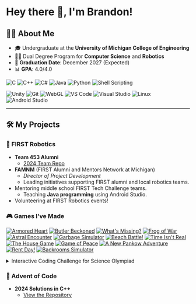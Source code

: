 # Hey there 👋, I'm Brandon!

## 👨‍🎓 About Me
- 🎓 Undergraduate at the **University of Michigan College of Engineering**  
- 🧑‍💻 Dual Degree Program for **Computer Science** and **Robotics**  
- 📅 **Graduation Date**: December 2027 (Expected)  
- 📊 **GPA**: 4.0/4.0  

![C](https://img.shields.io/badge/-C-blue?logo=c&logoColor=white) 
![C++](https://img.shields.io/badge/-C++-blue?logo=cplusplus&logoColor=white) 
![C#](https://img.shields.io/badge/-C%23-purple?logo=csharp&logoColor=white) 
![Java](https://img.shields.io/badge/-Java-red?logo=java&logoColor=white) 
![Python](https://img.shields.io/badge/-Python-yellow?logo=python&logoColor=white) 
![Shell Scripting](https://img.shields.io/badge/-Shell_Scripting-black?logo=gnu-bash&logoColor=white)

![Unity](https://img.shields.io/badge/-Unity-black?logo=unity&logoColor=white) 
![Git](https://img.shields.io/badge/-Git-orange?logo=git&logoColor=white) 
![WebGL](https://img.shields.io/badge/-WebGL-lightgrey?logo=webgl&logoColor=white) 
![VS Code](https://img.shields.io/badge/-VS%20Code-blue?logo=visualstudiocode&logoColor=white) 
![Visual Studio](https://img.shields.io/badge/-Visual%20Studio-purple?logo=visualstudio&logoColor=white) 
![Linux](https://img.shields.io/badge/-Linux-yellow?logo=linux&logoColor=white) 
![Android Studio](https://img.shields.io/badge/-Android%20Studio-green?logo=androidstudio&logoColor=white)

---

## 🛠️ My Projects

### 🤖 FIRST Robotics
- **Team 453 Alumni**
  - [2024 Team Repo](https://github.com/team453/2024Bot)
- **FAMNM** (FIRST Alumni and Mentors Network at Michigan)  
  - *Director of Project Development*  
  - Leading initiatives supporting FIRST alumni and local robotics teams.  
- Mentoring middle school FIRST Tech Challenge teams.  
  - Teaching **Java programming** using Android Studio.  
- Volunteering at FIRST Robotics events!  

### 🎮 Games I've Made

[![Armored Heart](https://img.shields.io/badge/Armored%20Heart-Itch.io-red)](https://brandonmcdonald.itch.io/armored-heart)
[![Butler Beckoned](https://img.shields.io/badge/Butler%20Beckoned-LudumDare55-blue)](https://ldjam.com/events/ludum-dare/55/butler-beckoned)
[![What's Missing?](https://img.shields.io/badge/What's%20Missing%3F-Itch.io-green)](https://brandonmcdonald.itch.io/whats-missing)
[![Frog of War](https://img.shields.io/badge/Frog%20of%20War-Itch.io-yellow)](https://brandonmcdonald.itch.io/frog-of-war)
[![Astral Encounter](https://img.shields.io/badge/Astral%20Encounter-Itch.io-purple)](https://brandonmcdonald.itch.io/astral-encounter)
[![Garbage Simulator](https://img.shields.io/badge/Garbage%20Simulator-LudumDare54-orange)](https://ldjam.com/events/ludum-dare/54/garbage-simulator)
[![Beach Battle!](https://img.shields.io/badge/Beach%20Battle!-Itch.io-cyan)](https://brandonmcdonald.itch.io/beach-battle)
[![Time Isn't Real](https://img.shields.io/badge/Time%20Isn't%20Real-LudumDare51-pink)](https://ldjam.com/events/ludum-dare/51/time-isnt-real)
[![The House Game](https://img.shields.io/badge/The%20House%20Game-Itch.io-lightgrey)](https://brandonmcdonald.itch.io/house-game)
[![Game of Peace](https://img.shields.io/badge/Game%20of%20Peace-Itch.io-brightgreen)](https://brandonmcdonald.itch.io/game-of-peace)
[![A New Pankow Adventure](https://img.shields.io/badge/A%20New%20Pankow%20Adventure-Itch.io-blueviolet)](https://brandonmcdonald.itch.io/a-new-pankow-adventure)
[![Rent Day!](https://img.shields.io/badge/Rent%20Day!-Itch.io-gold)](https://brandonmcdonald.itch.io/rent-day)
[![Backrooms Simulator](https://img.shields.io/badge/Backrooms%20Simulator-Itch.io-darkblue)](https://brandonmcdonald.itch.io/backrooms-simulator)

<details>
<summary>Interactive Coding Challenge for Science Olympiad</summary>

- **Platform**: Hosted online using Unity and WebGL  
- **Description**: Features over 20 Python-based coding challenges designed for elementary students to test and teach basic programming skills.  
- **Achievements**: Played over 300 times and continues to be used in educational events.  
- **Note**: This game is private to prevent sharing solutions, as it is still actively used in competitions.  
</details>

### 🎄 Advent of Code
- **2024 Solutions in C++**  
  - [View the Repository](https://github.com/brandmcd/advent-of-code-2024)   
